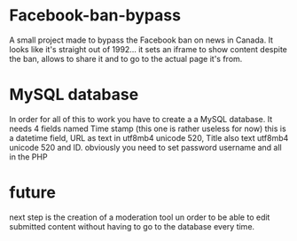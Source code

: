 # Facebook-ban-bypass
A small project made to bypass the Facebook ban on news in Canada.
It looks like it's straight out of 1992... it sets an iframe to show content despite the ban, allows to share it and to go to the actual page it's from.
# MySQL database
In order for all of this to work you have to create a a MySQL database. It needs 4 fields named Time stamp (this one is rather useless for now) this is a datetime field, URL as text in utf8mb4 unicode 520, Title also text utf8mb4 unicode 520 and ID. obviously you need to set password username and all in the PHP
# future
next step is the creation of a moderation tool un order to be able to edit submitted content without having to go to the database every time.
